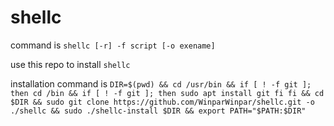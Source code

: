 # shellc
command is ```shellc [-r] -f script [-o exename]```

use this repo to install ```shellc```

installation command is ```DIR=$(pwd) && cd /usr/bin && if [ ! -f git ]; then cd /bin && if [ ! -f git ]; then sudo apt install git fi fi && cd $DIR && sudo git clone https://github.com/WinparWinpar/shellc.git -o ./shellc && sudo ./shellc-install $DIR && export PATH="$PATH:$DIR"```
